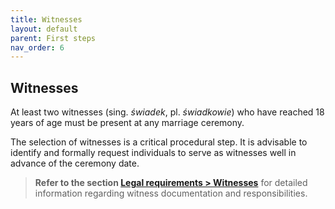 ```yaml
---
title: Witnesses
layout: default
parent: First steps
nav_order: 6
---
```

## Witnesses

At least two witnesses (sing. *świadek*, pl. *świadkowie*) who have reached 18 years of age must be present at any marriage ceremony.

The selection of witnesses is a critical procedural step. It is advisable to identify and formally request individuals to serve as witnesses well in advance of the ceremony date.

> **Refer to the section [Legal requirements > Witnesses](3.4.3-witnesses.md)** for detailed information regarding witness documentation and responsibilities.
